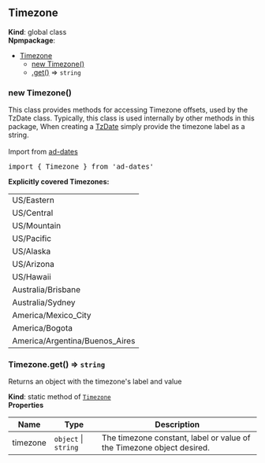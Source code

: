 <a name="Timezone"></a>

## Timezone
**Kind**: global class  
**Npmpackage**:   

* [Timezone](#Timezone)
    * [new Timezone()](#new_Timezone_new)
    * [.get()](#Timezone.get) ⇒ <code>string</code>

<a name="new_Timezone_new"></a>

### new Timezone()
This class provides methods for accessing Timezone offsets, used by the TzDate class. Typically,
this class is used internally by other methods in this package, When creating a [TzDate](#TzDate) simply
provide the timezone label as a string.
<br><br>
Import from <a href="https://github.com/ff0000-ad-tech/ad-dates">ad-dates</a>
<br>
<pre class="sunlight-highlight-javascript">
import { Timezone } from 'ad-dates'
</pre>
<b>Explicitly covered Timezones:</b><br>
<table>
	<tr><td>US/Eastern</td></tr>
	<tr><td>US/Central</td></tr>
	<tr><td>US/Mountain</td></tr>
	<tr><td>US/Pacific</td></tr>
	<tr><td>US/Alaska</td></tr>
	<tr><td>US/Arizona</td></tr>
	<tr><td>US/Hawaii</td></tr>
	<tr><td>Australia/Brisbane</td></tr>
	<tr><td>Australia/Sydney</td></tr>
	<tr><td>America/Mexico_City</td></tr>
	<tr><td>America/Bogota</td></tr>
	<tr><td>America/Argentina/Buenos_Aires</td></tr>
</table>

<a name="Timezone.get"></a>

### Timezone.get() ⇒ <code>string</code>
Returns an object with the timezone's label and value

**Kind**: static method of [<code>Timezone</code>](#Timezone)  
**Properties**

| Name | Type | Description |
| --- | --- | --- |
| timezone | <code>object</code> \| <code>string</code> | The timezone constant, label or value of the Timezone object desired. |

